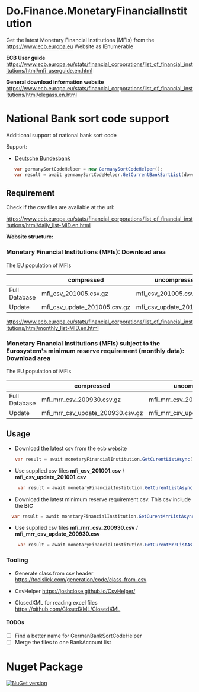 ﻿# Do.Finance.MonetaryFinancialInstitution

Get the latest Monetary Financial Institutions (MFIs) from the https://www.ecb.europa.eu Website as IEnumerable 

**ECB User guide**
https://www.ecb.europa.eu/stats/financial_corporations/list_of_financial_institutions/html/mfi_userguide.en.html

**General download information website**
https://www.ecb.europa.eu/stats/financial_corporations/list_of_financial_institutions/html/elegass.en.html

# National Bank sort code support
Additional support of national bank sort code

Support:
- [Deutsche Bundesbank](https://www.bundesbank.de/en/tasks/payment-systems/services/bank-sort-codes/download-bank-sort-codes-626218)
 ```csharp
    var germanySortCodeHelper = new GermanySortCodeHelper();
    var result = await germanySortCodeHelper.GetCurrentBankSortList(download: true);
  ```


## Requirement

Check if the csv files are available at the url:

https://www.ecb.europa.eu/stats/financial_corporations/list_of_financial_institutions/html/daily_list-MID.en.html

**Website structure:**

### Monetary Financial Institutions (MFIs): Download area

The EU population of MFIs


|               | compressed                   | uncompressed              |
|---------------|------------------------------|---------------------------|
| Full Database | mfi_csv_201005.csv.gz        | mfi_csv_201005.csv        |
| Update        | mfi_csv_update_201005.csv.gz | mfi_csv_update_201005.csv |


https://www.ecb.europa.eu/stats/financial_corporations/list_of_financial_institutions/html/monthly_list-MID.en.html

### Monetary Financial Institutions (MFIs) subject to the Eurosystem's minimum reserve requirement (monthly data): Download area

The EU population of MFIs

|               | compressed                       | uncompressed                 |
|---------------|----------------------------------|------------------------------|
| Full Database | mfi_mrr_csv_200930.csv.gz        | mfi_mrr_csv_200930.csv       |
| Update        | mfi_mrr_csv_update_200930.csv.gz | mfi_mrr_csv_update_200930.csv|


## Usage

- Download the latest csv from the ecb website

   ```csharp
   var result = await monetaryFinancialInstitution.GetCurentListAsync(true);
  ```

- Use supplied csv files **mfi_csv_201001.csv** / **mfi_csv_update_201001.csv**
  ```csharp
   var result = await monetaryFinancialInstitution.GetCurentListAsync(false);
  ```

- Download the latest minimum reserve requirement csv. This csv include the **BIC**
 ```csharp
   var result = await monetaryFinancialInstitution.GetCurentMrrListAsync(true);
  ```
- Use supplied csv files **mfi_mrr_csv_200930.csv** / **mfi_mrr_csv_update_200930.csv**
  ```csharp
   var result = await monetaryFinancialInstitution.GetCurentMrrListAsync(false);
  ```

### Tooling

- Generate class from csv header
https://toolslick.com/generation/code/class-from-csv

- CsvHelper
https://joshclose.github.io/CsvHelper/

- ClosedXML for reading excel files
https://github.com/ClosedXML/ClosedXML

#### TODOs
- [ ] Find a better name for GermanBankSortCodeHelper
- [ ] Merge the files to one BankAccount list

# Nuget Package
[![NuGet version](https://badge.fury.io/nu/Doit.Finance.MonetaryFinancialInstitutions.svg)](https://badge.fury.io/nu/Doit.Finance.MonetaryFinancialInstitutions)
